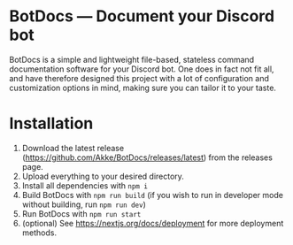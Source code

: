 # BotDocs — Document your Discord bot
BotDocs is a simple and lightweight file-based, stateless command documentation software for your Discord bot. One does in fact not fit all, and have therefore designed this project with a lot of configuration and customization options in mind, making sure you can tailor it to your taste.

# Installation
1. Download the latest release (https://github.com/Akke/BotDocs/releases/latest) from the releases page.
2. Upload everything to your desired directory.
3. Install all dependencies with `npm i`
4. Build BotDocs with `npm run build` (if you wish to run in developer mode without building, run `npm run dev`)
5. Run BotDocs with `npm run start`
6. (optional) See https://nextjs.org/docs/deployment for more deployment methods.
